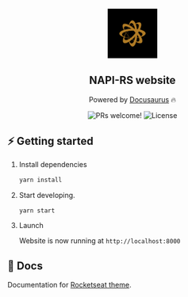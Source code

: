 <p align="center">
  <img src="./static/img/favicon.png" alt="napi-rs logo" width="100">
</p>

<h2 align="center">
  NAPI-RS website
</h2>

<p align="center">
  Powered by <a href="https://docusaurus.io/">Docusaurus</a> 🔥 
</p>

<p align="center">
  <img src="https://img.shields.io/badge/PRs-welcome-%238257E6.svg" alt="PRs welcome!" />
  <img alt="License" src="https://img.shields.io/badge/license-MIT-%238257E6">
</p>

## ⚡️ Getting started

1. Install dependencies

   ```sh
   yarn install
   ```

2. Start developing.

   ```sh
   yarn start
   ```

3. Launch

   Website is now running at `http://localhost:8000`

## 📄 Docs

Documentation for [Rocketseat theme](https://rocketdocs.netlify.com).

